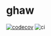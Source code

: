 # ghaw

[![codecov](https://codecov.io/gh/nemotoy/ghaw/branch/master/graph/badge.svg)](https://codecov.io/gh/nemotoy/ghaw)
![ci](https://github.com/nemotoy/ghaw/workflows/Actions/badge.svg)
